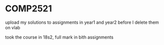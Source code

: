 # COMP2521
upload my solutions to assignments in year1 and year2 before I delete them on vlab

took the course in 18s2, full mark in bith assignments 
